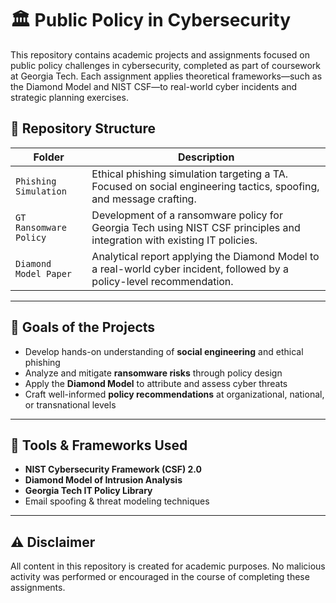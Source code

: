 # 🏛️ Public Policy in Cybersecurity

This repository contains academic projects and assignments focused on public policy challenges in cybersecurity, completed as part of coursework at Georgia Tech. Each assignment applies theoretical frameworks—such as the Diamond Model and NIST CSF—to real-world cyber incidents and strategic planning exercises.

## 📁 Repository Structure

| Folder | Description |
|--------|-------------|
| `Phishing Simulation ` | Ethical phishing simulation targeting a TA. Focused on social engineering tactics, spoofing, and message crafting. |
| `GT Ransomware Policy` | Development of a ransomware policy for Georgia Tech using NIST CSF principles and integration with existing IT policies. |
| `Diamond Model Paper` | Analytical report applying the Diamond Model to a real-world cyber incident, followed by a policy-level recommendation. |

---

## 🎯 Goals of the Projects

- Develop hands-on understanding of **social engineering** and ethical phishing
- Analyze and mitigate **ransomware risks** through policy design
- Apply the **Diamond Model** to attribute and assess cyber threats
- Craft well-informed **policy recommendations** at organizational, national, or transnational levels

---

## 📌 Tools & Frameworks Used

- **NIST Cybersecurity Framework (CSF) 2.0**
- **Diamond Model of Intrusion Analysis**
- **Georgia Tech IT Policy Library**
- Email spoofing & threat modeling techniques  

---

## ⚠️ Disclaimer

All content in this repository is created for academic purposes. No malicious activity was performed or encouraged in the course of completing these assignments.
